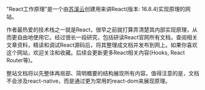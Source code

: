 "React工作原理"是一个由[苏溪云](https://terry-su.github.io)创建用来讲React(版本: 16.8.4)实现原理的网站。  

作者最热爱的技术栈之一就是React，很早之前就打算弄清楚其内部实现原理，从而更自由地使用它。经过很长一段研究，包括研读React官网所有文档，查阅相关文章资料，精读和调试React源码后，将其整理成文档并发布到网上。如果你喜欢这个网站，欢迎关注和收藏。后续会更新更多React相关内容(Hooks, React Router等)。



<!--如果你也对如何实现一个迷你react感兴趣，强烈推荐[react官网教程](https://reactjs.org/docs/implementation-notes.html),-->


整站文档将以先整体再局部、简明概要的结构展现所有内容。值得注意的是，文档不会涉及react-native，而是通过更为常用的react-dom来展现原理。



